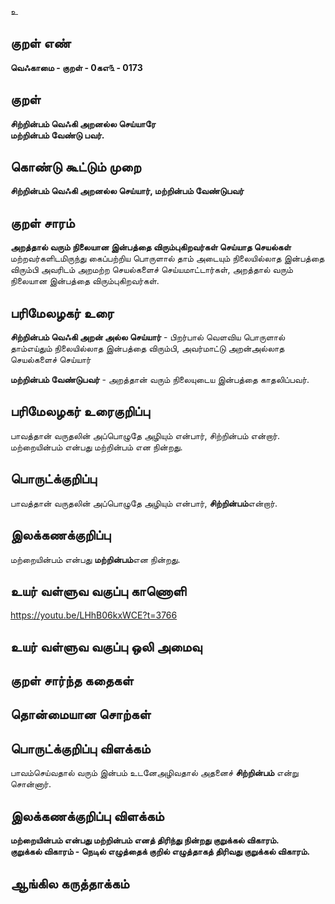 உ

## குறள் எண் 

**வெஃகாமை - குறள் - 0கஎ௩ - 0173**  

## குறள் 

**சிற்றின்பம் வெஃகி அறனல்ல செய்யாரே  
மற்றின்பம் வேண்டு பவர்.** 

## கொண்டு கூட்டும் முறை

**சிற்றின்பம் வெஃகி அறனல்ல செய்யார், மற்றின்பம் வேண்டுபவர்**  

## குறள் சாரம் 

**அறத்தால் வரும் நிலையான இன்பத்தை விரும்புகிறவர்கள் செய்யாத செயல்கள்**  
மற்றவர்களிடமிருந்து கைப்பற்றிய பொருளால் தாம் அடையும் நிலையில்லாத இன்பத்தை விரும்பி அவரிடம் அறமற்ற செயல்களைச் செய்யமாட்டார்கள், அறத்தால் வரும் நிலையான இன்பத்தை விரும்புகிறவர்கள்.  

## பரிமேலழகர் உரை

**சிற்றின்பம் வெஃகி அறன் அல்ல செய்யார்** - பிறர்பால் வெளவிய பொருளால் தாம்எய்தும் நிலையில்லாத இன்பத்தை விரும்பி, அவர்மாட்டு அறன்அல்லாத செயல்களைச் செய்யார்  

**மற்றின்பம் வேண்டுபவர்** - அறத்தான் வரும் நிலையுடைய இன்பத்தை காதலிப்பவர்.

## பரிமேலழகர் உரைகுறிப்பு   

பாவத்தான் வருதலின் அப்பொழுதே அழியும் என்பார், சிற்றின்பம் என்றார்.  
மற்றையின்பம் என்பது மற்றின்பம் என நின்றது.  

## பொருட்க்குறிப்பு 

பாவத்தான் வருதலின் அப்பொழுதே அழியும் என்பார், **சிற்றின்பம்**என்றார்.  

## இலக்கணக்குறிப்பு  

மற்றையின்பம் என்பது **மற்றின்பம்**என நின்றது.  

## உயர் வள்ளுவ வகுப்பு காணொளி

https://youtu.be/LHhB06kxWCE?t=3766

## உயர் வள்ளுவ வகுப்பு ஒலி அமைவு 

 
## குறள் சார்ந்த கதைகள் 


## தொன்மையான சொற்கள்


## பொருட்க்குறிப்பு விளக்கம்

பாவம்செய்வதால் வரும் இன்பம் உடனேஅழிவதால் அதனைச் **சிற்றின்பம்** என்று சொன்னார்.  

## இலக்கணக்குறிப்பு விளக்கம்

**மற்றையின்பம் என்பது மற்றின்பம் எனத் திரிந்து நின்றது குறுக்கல் விகாரம்.   
குறுக்கல் விகாரம் - நெடில் எழுத்தைக் குறில் எழுத்தாகத் திரிவது குறுக்கல் விகாரம்.**   

## ஆங்கில கருத்தாக்கம் 


